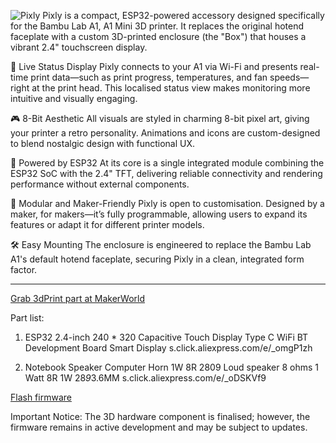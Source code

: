 ![Pixly](/picture/animation.gif)
Pixly is a compact, ESP32-powered accessory designed specifically for the Bambu Lab A1, A1 Mini 3D printer. It replaces the original hotend faceplate with a custom 3D-printed enclosure (the "Box") that houses a vibrant 2.4" touchscreen display.

📡 Live Status Display
Pixly connects to your A1 via Wi-Fi and presents real-time print data—such as print progress, temperatures, and fan speeds—right at the print head. This localised status view makes monitoring more intuitive and visually engaging.

🎮 8-Bit Aesthetic
All visuals are styled in charming 8-bit pixel art, giving your printer a retro personality. Animations and icons are custom-designed to blend nostalgic design with functional UX.

🧠 Powered by ESP32
At its core is a single integrated module combining the ESP32 SoC with the 2.4" TFT, delivering reliable connectivity and rendering performance without external components.

🔧 Modular and Maker-Friendly
Pixly is open to customisation. Designed by a maker, for makers—it’s fully programmable, allowing users to expand its features or adapt it for different printer models.

🛠️ Easy Mounting
The enclosure is engineered to replace the Bambu Lab A1's default hotend faceplate, securing Pixly in a clean, integrated form factor.

---------------------------------------------------------------------------------------------------

[Grab 3dPrint part at MakerWorld](https://makerworld.com/en/models/1432974-pixly-faceplate-kit#profileId-1490390)

Part list:
1. ESP32 2.4-inch 240 * 320 Capacitive Touch Display Type C WiFi BT Development Board Smart Display
s.click.aliexpress.com/e/_omgP1zh

2. Notebook Speaker Computer Horn 1W 8R 2809 Loud speaker 8 ohms 1 Watt 8R 1W 28*9*3.6MM
s.click.aliexpress.com/e/_oDSKVf9

[Flash firmware](https://github.com/VaAndCob/Pixly)

Important Notice: The 3D hardware component is finalised; however, the firmware remains in active development and may be subject to updates.
